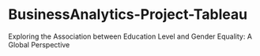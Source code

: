 # BusinessAnalytics-Project-Tableau
Exploring the Association between Education Level and Gender Equality: A Global Perspective
